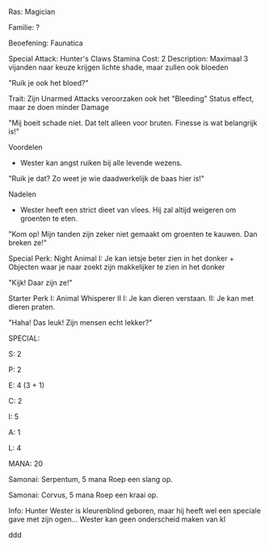 Ras: Magician

Familie: ?

Beoefening: Faunatica

Special Attack: Hunter's Claws
	Stamina Cost: 2
	Description: Maximaal 3 vijanden naar keuze krijgen lichte shade, maar zullen ook bloeden

"Ruik je ook het bloed?"

Trait: Zijn Unarmed Attacks veroorzaken ook het "Bleeding" Status effect, maar ze doen minder Damage

"Mij boeit schade niet. Dat telt alleen voor bruten. Finesse is wat belangrijk is!"

Voordelen

- Wester kan angst ruiken bij alle levende wezens.

"Ruik je dat? Zo weet je wie daadwerkelijk de baas hier is!"

Nadelen

- Wester heeft een strict dieet van vlees. Hij zal altijd weigeren om groenten te eten.

"Kom op! Mijn tanden zijn zeker niet gemaakt om groenten te kauwen. Dan breken ze!"

Special Perk: Night Animal
	I: Je kan ietsje beter zien in het donker
	+ Objecten waar je naar zoekt zijn makkelijker te zien in het donker

"Kijk! Daar zijn ze!"

Starter Perk I:
	Animal Whisperer II
	I: Je kan dieren verstaan.
	II: Je kan met dieren praten.

"Haha! Das leuk! Zijn mensen echt lekker?"

SPECIAL:

S: 2

P: 2

E: 4 (3 + 1)

C: 2

I: 5

A: 1

L: 4

MANA: 20

Samonai: Serpentum, 5 mana
	Roep een slang op.

Samonai: Corvus, 5 mana
	Roep een kraai op.

Info:
Hunter
Wester is kleurenblind geboren, maar hij heeft wel een speciale gave met zijn ogen...
	Wester kan geen onderscheid maken van kl



























ddd